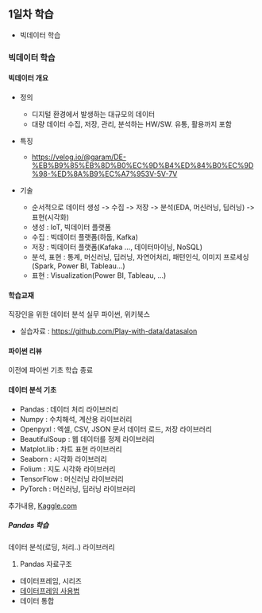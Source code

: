 ## 1일차 학습

- 빅데이터 학습

### 빅데이터 학습

#### 빅데이터 개요

- 정의

  - 디지털 환경에서 발생하는 대규모의 데이터
  - 대량 데이터 수집, 저장, 관리, 분석하는 HW/SW. 유통, 활용까지 포함

- 특징

  - https://velog.io/@garam/DE-%EB%B9%85%EB%8D%B0%EC%9D%B4%ED%84%B0%EC%9D%98-%ED%8A%B9%EC%A7%953V-5V-7V

- 기술
  - 순서적으로 데이터 생성 -> 수집 -> 저장 -> 분석(EDA, 머신러닝, 딥러닝) -> 표현(시각화)
  - 생성 : IoT, 빅데이터 플랫폼
  - 수집 : 빅데이터 플랫폼(하둡, Kafka)
  - 저장 : 빅데이터 플랫폼(Kafaka ..., 데이터마이닝, NoSQL)
  - 분석, 표현 : 통계, 머신러닝, 딥러닝, 자연어처리, 패턴인식, 이미지 프로세싱(Spark, Power BI, Tableau...)
  - 표현 : Visualization(Power BI, Tableau, ...)

#### 학습교재

직장인을 위한 데이터 분석 실무 파이썬, 위키북스

- 실습자료 : https://github.com/Play-with-data/datasalon

#### 파이썬 리뷰

이전에 파이썬 기초 학습 종료

#### 데이터 분석 기초

- Pandas : 데이터 처리 라이브러리
- Numpy : 수치해석, 계산용 라이브러리
- Openpyxl : 엑셀, CSV, JSON 문서 데이터 로드, 저장 라이브러리
- BeautifulSoup : 웹 데이터를 정제 라이브러리
- Matplot.lib : 차트 표현 라이브러리
- Seaborn : 시각화 라이브러리
- Folium : 지도 시각화 라이브러리
- TensorFlow : 머신러닝 라이브러리
- PyTorch : 머신러닝, 딥러닝 라이브러리

추가내용, [Kaggle.com](https://www.kaggle.com/)

##### Pandas 학습

데이터 분석(로딩, 처리..) 라이브러리

1. Pandas 자료구조

- 데이터프레임, 시리즈
- [데이터프레임 사용법](https://github.com/devuoon/bigdata-analysis-2024/blob/main/day01/day01_pandas_basic.ipynb)
- 데이터 통합
